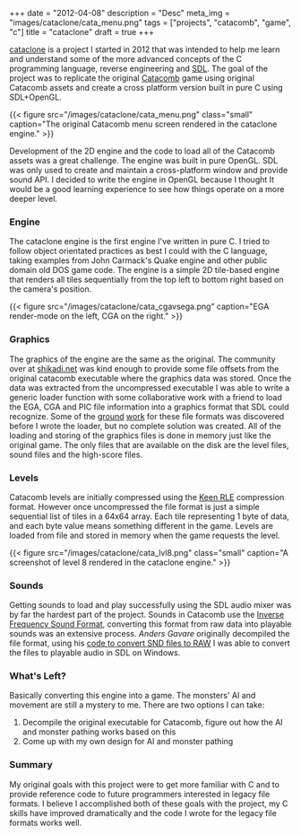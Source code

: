 +++
date = "2012-04-08"
description = "Desc"
meta_img = "images/cataclone/cata_menu.png"
tags = ["projects", "catacomb", "game", "c"]
title = "cataclone"
draft = true
+++

[cataclone](https://github.com/clintonbale/cataclone "cataclone") is a project I started in 2012 that was intended to help me learn and understand some of the more advanced concepts of the C programming language, reverse engineering and [SDL](https://www.libsdl.org/ "SDL"). The goal of the project was to replicate the original [Catacomb](http://en.wikipedia.org/wiki/Catacomb_%28video_game%29 "Catacomb") game using original Catacomb assets and create a cross platform version built in pure C using SDL+OpenGL. 

{{< figure src="/images/cataclone/cata_menu.png" class="small" caption="The original Catacomb menu screen rendered in the cataclone engine." >}}

Development of the 2D engine and the code to load all of the Catacomb assets was a great challenge. The engine was built in pure OpenGL. SDL was only used to create and maintain a cross-platform window and provide sound API. I decided to write the engine in OpenGL because I thought It would be a good learning experience to see how things operate on a more deeper level.

### Engine

The cataclone engine is the first engine I've written in pure C. I tried to follow object orientated practices as best I could with the C language, taking examples from John Carmack's Quake engine and other public domain old DOS game code. The engine is a simple 2D tile-based engine that renders all tiles sequentially from the top left to bottom right based on the camera's position. 

{{< figure src="/images/cataclone/cata_cgavsega.png" caption="EGA render-mode on the left, CGA on the right." >}}

### Graphics

The graphics of the engine are the same as the original. The community over at [shikadi.net](http://www.shikadi.net/moddingwiki/Catacomb) was kind enough to provide some file offsets from the original catacomb executable where the graphics data was stored. Once the data was extracted from the uncompressed executable I was able to write a generic loader function with some collaborative work with a friend to load the EGA, CGA and PIC file information into a graphics format that SDL could recognize. Some of the [ground](http://www.shikadi.net/moddingwiki/Catacomb_Tileset_Format) [work](http://www.shikadi.net/moddingwiki/PIC_Format) for these file formats was discovered before I wrote the loader, but no complete solution was created. All of the loading and storing of the graphics files is done in memory just like the original game. The only files that are available on the disk are the level files, sound files and the high-score files.

### Levels

Catacomb levels are initially compressed using the [Keen RLE](http://www.shikadi.net/moddingwiki/Keen_1-3_RLE_compression) compression format. However once uncompressed the file format is just a simple sequential list of tiles in a 64x64 array. Each tile representing 1 byte of data, and each byte value means something different in the game. Levels are loaded from file and stored in memory when the game requests the level. 

{{< figure src="/images/cataclone/cata_lvl8.png" class="small" caption="A screenshot of level 8 rendered in the cataclone engine." >}}

### Sounds

Getting sounds to load and play successfully using the SDL audio mixer was by far the hardest part of the project. Sounds in Catacomb use the [Inverse Frequency Sound Format](http://www.shikadi.net/moddingwiki/Inverse_Frequency_Sound_format), converting this format from raw data into playable sounds was an extensive process. *Anders Gavare* originally decompiled the file format, using his [code to convert SND files to RAW](http://web.archive.org/web/20000818033701/http://www.dd.chalmers.se/~f98anga/projects/keen/sounds2raw.c) I was able to convert the files to playable audio in SDL on Windows.

### What's Left?

Basically converting this engine into a game. The monsters' AI and movement are still a mystery to me. There are two options I can take:

1. Decompile the original executable for Catacomb, figure out how the AI and monster pathing works based on this
2. Come up with my own design for AI and monster pathing

### Summary

My original goals with this project were to get more familiar with C and to provide reference code to future programmers interested in legacy file formats. I believe I accomplished both of these goals with the project, my C skills have improved dramatically and the code I wrote for the legacy file formats works well.